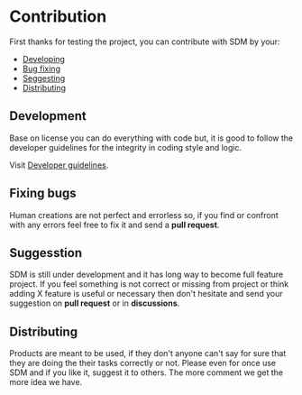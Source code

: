 # Contribution

First thanks for testing the project, you can contribute with SDM by your:

- [Developing](./CONTRIBUTION.md#development)
- [Bug fixing](./CONTRIBUTION.md#fixing-bugs)
- [Seggesting](./CONTRIBUTION.md#suggesstion)
- [Distributing](./CONTRIBUTION.md#distributing)



## Development

Base on license you can do everything with code but, it is good to follow the developer guidelines for the integrity in coding style and logic.

Visit [Developer guidelines](./Dev/DEV_GUIDE.md).


## Fixing bugs

Human creations are not perfect and errorless so, if you find or confront with any errors feel free to fix it and send a **pull request**.


## Suggesstion
SDM is still under development and it has long way to become full feature project. If you feel something is not correct or missing from project or think adding X feature is useful or necessary then don't hesitate and send your suggestion on **pull request** or in **discussions**.

## Distributing
Products are meant to be used, if they don't anyone can't say for sure that they are doing the their tasks correctly or not. Please even for once use SDM and if you like it, suggest it to others. The more comment we get the more idea we have.



